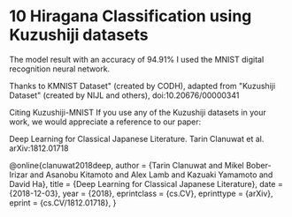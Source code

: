 # 10 Hiragana Classification using Kuzushiji datasets

The model result with an accuracy of 94.91%
I used the MNIST digital recognition neural network.

Thanks to
KMNIST Dataset" (created by CODH), adapted from "Kuzushiji Dataset" (created by NIJL and others), doi:10.20676/00000341

Citing Kuzushiji-MNIST
If you use any of the Kuzushiji datasets in your work, we would appreciate a reference to our paper:

Deep Learning for Classical Japanese Literature. Tarin Clanuwat et al. arXiv:1812.01718

@online{clanuwat2018deep,
  author       = {Tarin Clanuwat and Mikel Bober-Irizar and Asanobu Kitamoto and Alex Lamb and Kazuaki Yamamoto and David Ha},
  title        = {Deep Learning for Classical Japanese Literature},
  date         = {2018-12-03},
  year         = {2018},
  eprintclass  = {cs.CV},
  eprinttype   = {arXiv},
  eprint       = {cs.CV/1812.01718},
}

